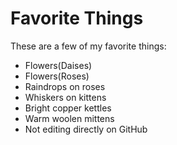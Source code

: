 # Favorite Things

These are a few of my favorite things:

- Flowers(Daises)
- Flowers(Roses)
- Raindrops on roses
- Whiskers on kittens
- Bright copper kettles
- Warm woolen mittens
- Not editing directly on GitHub
